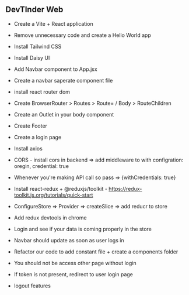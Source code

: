 ## DevTInder Web

- Create a Vite + React application
- Remove unnecessary code and create a Hello World app
- Install Tailwind CSS
- Install Daisy UI
- Add Navbar component to App.jsx

- Create a navbar saperate component file
- install react router dom
- Create BrowserRouter > Routes > Route= / Body > RouteChildren
- Create an Outlet in your body component
- Create Footer

- Create a login page
- Install axios
- CORS - install cors in backend => add middleware to with configration: oregin, credential: true
- Whenever you're making API call so pass => {withCredentials: true}

- Install react-redux + @reduxjs/toolkit - https://redux-toolkit.js.org/tutorials/quick-start
- ConfigureStore => Provider => createSlice => add reducr to store
- Add redux devtools in chrome
- Login and see if your data is coming properly in the store
- Navbar should update as soon as user logs in
- Refactor our code to add constant file + create a components folder

- You should not be access other page without login
- If token is not present, redirect to user login page
- logout features
